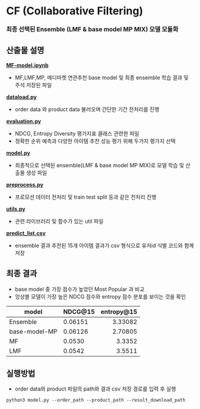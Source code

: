 # CF (Collaborative Filtering)
<font size=3>**최종 선택된 Ensemble (LMF & base model MP MIX) 모델 모듈화**</font>   

## 산출물 설명

**[MF-model.ipynb](MF-model.ipynb)**   
- MF,LMF,MP, 메디마켓 연관추천 base model 및 최종 ensemble 학습 결과 및 주석 저장된 파일

**[dataload.py](dataload.py)**   
- order data 와 product data 불러오며 간단한 기간 전처리를 진행

**[evaluation.py](evaluation.py)**   
- NDCG, Entropy Diversity 평가지표 클래스 관련한 파일
- 정확한 순위 예측과 다양한 아이템 추천 성능 평가 위해 두가지 평가지 선택

**[model.py](model.py)**
- 최종적으로 선택된 ensemble(LMF & base model MP MIX)로 모델 학습 및 산출물 생성 파일

**[preprocess.py](preprocess.py)**
- 프로모션 데이터 전처리 및 train test split 등과 같은 전처리 진행

**[utils.py](utils.py)**
- 관련 라이브러리 및 함수가 있는 util 파일

**[predict_list.csv](predict_list.csv)**
- ensemble 결과 추천된 15개 아이템 결과가 csv 형식으로 유저id 식별 코드와 함께 저장

## 최종 결과

- base model 중 가장 점수가 높았던 Most Popular 과 비교
- 앙상블 모델이 가장 높은 NDCG 점수와 entropy 점수 분포를 보이는 것을 확인

|model| NDCG@15 | entropy@15 |
|---|-------|--------:|
|Ensemble| 0.06151| 3.33082 |  
|base-model-MP| 0.06126| 2.70805 |
|MF| 0.0530| 3.3352 |
|LMF| 0.0542| 3.5511 |

## 실행방법

- order data와 product 파일의 path와 결과 csv 저장 경로를 입력 후 실행
```
python3 model.py --order_path --product_path --result_download_path
```
